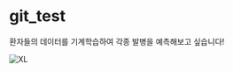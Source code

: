 # git_test

환자들의 데이터를 기계학습하여 각종 발병을 예측해보고 싶습니다!

![XL](https://user-images.githubusercontent.com/114406684/193192820-62254b12-fff8-4d61-87aa-041a87bd2584.jpg)
